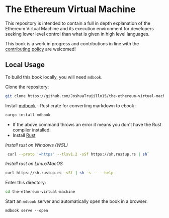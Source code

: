 # The Ethereum Virtual Machine

This repository is intended to contain a full in depth explanation of the Ethereum Virtual Machine
and its execution environment for developers seeking lower level control than what is given in high
level languages.

This book is a work in progress and contributions in line with the
[contributing policy](CONTRIBUTING) are welcomed!

## Local Usage

To build this book locally, you will need `mdbook`.

Clone the repository:

```bash
git clone https://github.com/JoshuaTrujillo15/the-ethereum-virtual-machine/
```

Install [mdbook](https://lib.rs/crates/mdbook) - Rust crate for converting markdown to ebook :

```rust
cargo install mdbook
```

- If the above command throws an error it means you don't have the Rust compiler installed.
- Install [Rust](https://forge.rust-lang.org/infra/other-installation-methods.html)

_Install rust on Windows (WSL)_

```bash
 curl --proto '=https' --tlsv1.2 -sSf https://sh.rustup.rs | sh`
```

_Install rust on Linux/MacOS_

```bash
curl https://sh.rustup.rs -sSf | sh -s -- --help
```

Enter this directory:

```bash
cd the-ethereum-virtual-machine
```

Start an `mdbook` server and automatically open the book in a browser.

```
mdbook serve --open
```
